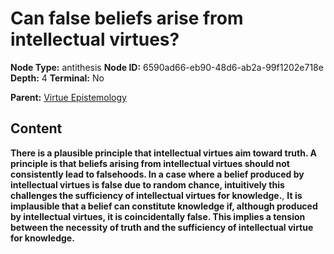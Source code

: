 # Can false beliefs arise from intellectual virtues?

**Node Type:** antithesis
**Node ID:** 6590ad66-eb90-48d6-ab2a-99f1202e718e
**Depth:** 4
**Terminal:** No

**Parent:** [Virtue Epistemology](virtue-epistemology-synthesis-b21afb01-928a-4a07-bd62-53cb05c919ec.md)

## Content

**There is a plausible principle that intellectual virtues aim toward truth. A principle is that beliefs arising from intellectual virtues should not consistently lead to falsehoods. In a case where a belief produced by intellectual virtues is false due to random chance, intuitively this challenges the sufficiency of intellectual virtues for knowledge.**, **It is implausible that a belief can constitute knowledge if, although produced by intellectual virtues, it is coincidentally false. This implies a tension between the necessity of truth and the sufficiency of intellectual virtue for knowledge.**
